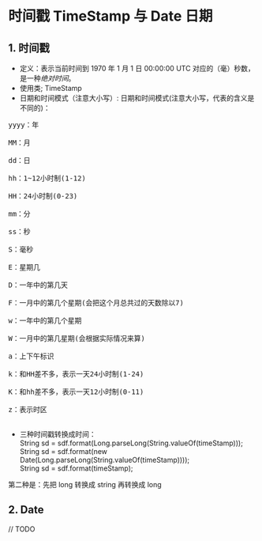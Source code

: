 # 时间戳 TimeStamp 与 Date 日期
## 1. 时间戳
-  定义：表示当前时间到 1970 年 1 月 1 日 00:00:00 UTC 对应的（毫）秒数，是一种*绝对时间*。
- 使用类; TimeStamp
- 日期和时间模式（注意大小写）:
日期和时间模式(注意大小写，代表的含义是不同的)：
<pre>
yyyy：年<br />
MM：月<br />
dd：日<br />
hh：1~12小时制(1-12)<br />
HH：24小时制(0-23)<br />
mm：分<br />
ss：秒<br />
S：毫秒<br />
E：星期几<br />
D：一年中的第几天<br />
F：一月中的第几个星期(会把这个月总共过的天数除以7)<br />
w：一年中的第几个星期<br />
W：一月中的第几星期(会根据实际情况来算)<br />
a：上下午标识<br />
k：和HH差不多，表示一天24小时制(1-24)<br />
K：和hh差不多，表示一天12小时制(0-11)<br />
z：表示时区<br />
</pre>
- 三种时间戳转换成时间：<br />
String sd = sdf.format(Long.parseLong(String.valueOf(timeStamp)));<br />
String sd = sdf.format(new Date(Long.parseLong(String.valueOf(timeStamp))));<br /> 
String sd = sdf.format(timeStamp);<br />

第二种是：先把 long 转换成 string 再转换成 long
## 2. Date
// TODO